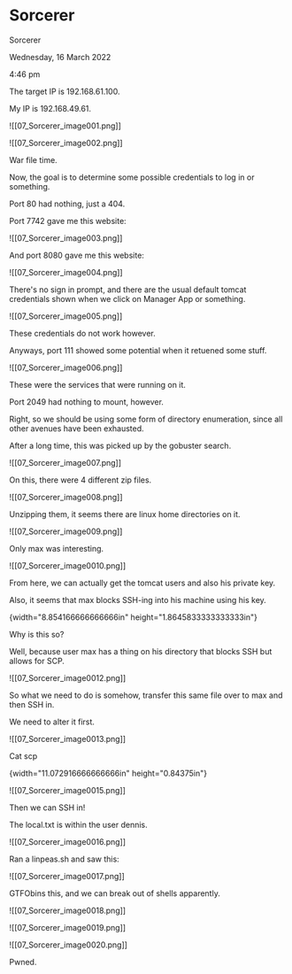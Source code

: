 # Sorcerer

Sorcerer

Wednesday, 16 March 2022

4:46 pm

The target IP is 192.168.61.100.

My IP is 192.168.49.61.

&#x20;

!\[\[07\_Sorcerer\_image001.png]]

&#x20;

!\[\[07\_Sorcerer\_image002.png]]

&#x20;

War file time.

&#x20;

Now, the goal is to determine some possible credentials to log in or something.

&#x20;

Port 80 had nothing, just a 404.

Port 7742 gave me this website:

!\[\[07\_Sorcerer\_image003.png]]

&#x20;

And port 8080 gave me this website:

!\[\[07\_Sorcerer\_image004.png]]

There's no sign in prompt, and there are the usual default tomcat credentials shown when we click on Manager App or something.

&#x20;

!\[\[07\_Sorcerer\_image005.png]]

&#x20;

These credentials do not work however.

Anyways, port 111 showed some potential when it retuened some stuff.

&#x20;

!\[\[07\_Sorcerer\_image006.png]]

These were the services that were running on it.

&#x20;

Port 2049 had nothing to mount, however.

&#x20;

Right, so we should be using some form of directory enumeration, since all other avenues have been exhausted.

&#x20;

After a long time, this was picked up by the gobuster search.

!\[\[07\_Sorcerer\_image007.png]]

&#x20;

On this, there were 4 different zip files.

!\[\[07\_Sorcerer\_image008.png]]

&#x20;

Unzipping them, it seems there are linux home directories on it.

!\[\[07\_Sorcerer\_image009.png]]

&#x20;

Only max was interesting.

!\[\[07\_Sorcerer\_image0010.png]]

&#x20;

From here, we can actually get the tomcat users and also his private key.

Also, it seems that max blocks SSH-ing into his machine using his key.

&#x20;

{width="8.854166666666666in" height="1.8645833333333333in"}

Why is this so?

&#x20;

Well, because user max has a thing on his directory that blocks SSH but allows for SCP.

!\[\[07\_Sorcerer\_image0012.png]]

&#x20;

So what we need to do is somehow, transfer this same file over to max and then SSH in.

We need to alter it first.

!\[\[07\_Sorcerer\_image0013.png]]

Cat scp

{width="11.072916666666666in" height="0.84375in"}

&#x20;

!\[\[07\_Sorcerer\_image0015.png]]

Then we can SSH in!

The local.txt is within the user dennis.

!\[\[07\_Sorcerer\_image0016.png]]

&#x20;

&#x20;

Ran a linpeas.sh and saw this:

!\[\[07\_Sorcerer\_image0017.png]]

GTFObins this, and we can break out of shells apparently.

&#x20;

!\[\[07\_Sorcerer\_image0018.png]]

&#x20;

!\[\[07\_Sorcerer\_image0019.png]]

&#x20;

!\[\[07\_Sorcerer\_image0020.png]]

Pwned.

&#x20;
